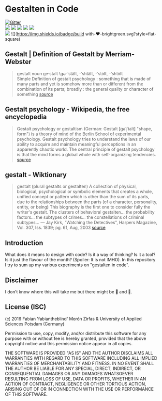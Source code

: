 Gestalten in Code
=================

[![Gitter](https://img.shields.io/gitter/room/nwjs/nw.js.svg?style=flat-square)](https://gitter.im/fabiantheblind/gestalten-in-code)    
[![](https://img.shields.io/badge/using-P5.js-brightgreen.svg?style=flat-square)](http://p5js.org/) [![](https://img.shields.io/badge/using-Processing-brightgreen.svg?style=flat-square)](http://processing.org/) [![](https://img.shields.io/badge/using-Basil.js-brightgreen.svg?style=flat-square)](http://basiljs.ch/) [![](https://img.shields.io/badge/using-Extendscript-brightgreen.svg?style=flat-square)](https://en.wikipedia.org/wiki/ExtendScript) [![](https://img.shields.io/badge/using-VanillaJS-brightgreen.svg?style=flat-square)](http://vanilla-js.com/)  
![](https://img.shields.io/badge/Ages-6%2B-brightgreen.svg?style=flat-square) ![](https://img.shields.io/badge/build with-❤-brightgreen.svg?style=flat-square)  
## Gestalt | Definition of Gestalt by Merriam-Webster

>gestalt
>noun  ge·stalt \gə-ˈstält, -ˈshtält, -ˈstȯlt, -ˈshtȯlt\
>Simple Definition of gestalt
>psychology : something that is made of many parts and yet is somehow more than or different from the combination of its parts; broadly : the general quality or character of something
[source](http://www.merriam-webster.com/dictionary/gestalt)


## Gestalt psychology - Wikipedia, the free encyclopedia

>Gestalt psychology or gestaltism (German: Gestalt [ɡəˈʃtalt] "shape, form") is a theory of mind of the Berlin School of experimental psychology. Gestalt psychology tries to understand the laws of our ability to acquire and maintain meaningful perceptions in an apparently chaotic world. The central principle of gestalt psychology is that the mind forms a global whole with self-organizing tendencies.
[source](https://en.m.wikipedia.org/wiki/Gestalt_psychology)

## gestalt - Wiktionary

>gestalt ‎(plural gestalts or gestalten)
>A collection of physical, biological, psychological or symbolic elements that creates a whole, unified concept or pattern which is other than the sum of its parts, due to the relationships between the parts (of a character, personality, entity, or being)
>This biography is the first one to consider fully the writer's gestalt.
>The clusters of behavioral gestalten... the probability factors... the subtypes of crimes... the constellations of criminal subtypes... — Jay Kirk, "Watching the Detectives", Harpers Magazine, Vol. 307, Iss. 1839; pg. 61, Aug, 2003
[source](https://en.m.wiktionary.org/wiki/gestalt)

## Introduction  

What does it means to design with code? Is it a way of thinking? Is it a tool? Is it just the flavour of the month? (Spoiler: It is not IMHO). In this repository I try to sum up my various experiments on "gestalten in code".  

## Disclaimer  

I don't know where this will take me but there might be 🐉 and 🐛.  

## License (ISC)

(c) 2016 Fabian 'fabiantheblind' Morón Zirfas & University of Applied Sciences Potsdam (Germany)  

Permission to use, copy, modify, and/or distribute this software for any purpose with or without fee is hereby granted, provided that the above copyright notice and this permission notice appear in all copies.  

THE SOFTWARE IS PROVIDED "AS IS" AND THE AUTHOR DISCLAIMS ALL WARRANTIES WITH REGARD TO THIS SOFTWARE INCLUDING ALL IMPLIED WARRANTIES OF MERCHANTABILITY AND FITNESS. IN NO EVENT SHALL THE AUTHOR BE LIABLE FOR ANY SPECIAL, DIRECT, INDIRECT, OR CONSEQUENTIAL DAMAGES OR ANY DAMAGES WHATSOEVER RESULTING FROM LOSS OF USE, DATA OR PROFITS, WHETHER IN AN ACTION OF CONTRACT, NEGLIGENCE OR OTHER TORTIOUS ACTION, ARISING OUT OF OR IN CONNECTION WITH THE USE OR PERFORMANCE OF THIS SOFTWARE.  